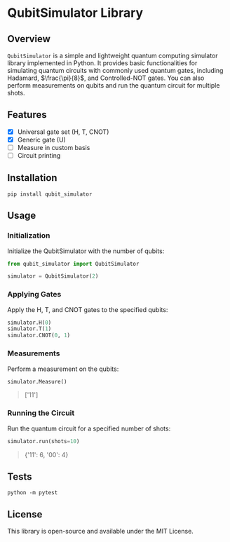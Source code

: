 # QubitSimulator Library

## Overview

`QubitSimulator` is a simple and lightweight quantum computing simulator library implemented in Python. It provides basic functionalities for simulating quantum circuits with commonly used quantum gates, including Hadamard, $\frac{\pi}{8}$, and Controlled-NOT gates. You can also perform measurements on qubits and run the quantum circuit for multiple shots.

## Features

- [x] Universal gate set (H, T, CNOT)
- [x] Generic gate (U)
- [ ] Measure in custom basis
- [ ] Circuit printing

## Installation

```shell
pip install qubit_simulator
```

## Usage

### Initialization

Initialize the QubitSimulator with the number of qubits:

```python
from qubit_simulator import QubitSimulator

simulator = QubitSimulator(2)
```

### Applying Gates

Apply the H, T, and CNOT gates to the specified qubits:

```python
simulator.H(0)
simulator.T(1)
simulator.CNOT(0, 1)
```

### Measurements

Perform a measurement on the qubits:

```python
simulator.Measure()
```

> ['11']

### Running the Circuit

Run the quantum circuit for a specified number of shots:

```python
simulator.run(shots=10)
```

> {'11': 6, '00': 4}

## Tests

```shell
python -m pytest
```

## License

This library is open-source and available under the MIT License.
